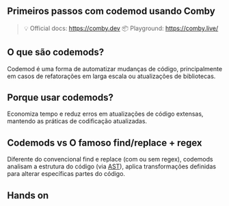 ## Primeiros passos com codemod usando Comby
> 💡 Official docs: https://comby.dev
> 📦 Playground: https://comby.live/

## O que são codemods?
Codemod é uma forma de automatizar mudanças de código, principalmente em casos de refatorações em larga escala ou atualizações de bibliotecas.

## Porque usar codemods?
Economiza tempo e reduz erros em atualizações de código extensas, mantendo as práticas de codificação atualizadas.

## Codemods vs O famoso find/replace + regex
Diferente do convencional find e replace (com ou sem regex), codemods analisam a estrutura do código (via [AST](https://en.wikipedia.org/wiki/Abstract_syntax_tree)), aplica transformações definidas para alterar específicas partes do código.

## Hands on

